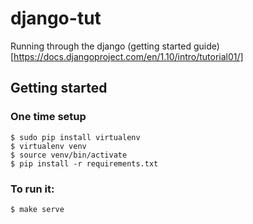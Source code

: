 # django-tut

Running through the django
(getting started guide)[https://docs.djangoproject.com/en/1.10/intro/tutorial01/]

## Getting started

### One time setup

```
$ sudo pip install virtualenv
$ virtualenv venv
$ source venv/bin/activate
$ pip install -r requirements.txt
```

### To run it:

```
$ make serve
```
